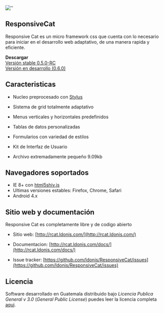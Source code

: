 ![''](http://rcat.ldonis.com/www/rcat.ldonis.com/Template/img/rcat.png "Responsive cat")

ResponsiveCat
-----
Responsive Cat es un micro framework css que cuenta con lo necesario para iniciar en el desarrollo web adaptativo, de una manera rapida y eficiente.

**Descargar**  
[Versión stable 0.5.0-RC](https://github.com/ldonis/ResponsiveCat/archive/v0.5.0-RC.zip)  
[Versión en desarrollo (0.6.0)](https://github.com/ldonis/ResponsiveCat/archive/master.zip)

Caracteristicas
---------------

* Nucleo preprocesado con [Stylus](https://learnboost.github.io/stylus/)

* Sistema de grid totalmente adaptativo

* Menus verticales y horizontales predefinidos

* Tablas de datos personalizadas

* Formularios con variedad de estilos

* Kit de Interfaz de Usuario

* Archivo extremadamente pequeño 9.09kb

Navegadores soportados
----------------------

* IE 8+ con [html5shiv.js](https://github.com/aFarkas/html5shiv)
* Ultimas versiones estables: Firefox, Chrome, Safari
* Android 4.x

Sitio web y documentación
----------------

Responsive Cat es completamente libre y de codigo abierto

* Sitio web: [http://rcat.ldonis.com/](http://rcat.ldonis.com/)

* Documentacion: [http://rcat.ldonis.com/docs/](http://rcat.ldonis.com/docs/)

* Issue tracker: [https://github.com/ldonis/ResponsiveCat/issues](https://github.com/ldonis/ResponsiveCat/issues)

Licencia
----------------

Software desarrollado en Guatemala distribuido bajo *Licencia Publica General v 3.0* (*General Public License*)  puedes leer la licencia completa [aqui](https://github.com/ldonis/ResponsiveCat/blob/master/LICENSE).
